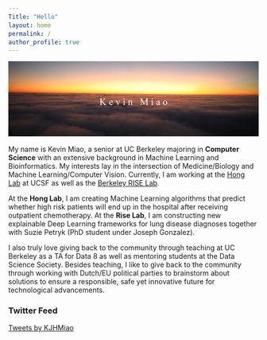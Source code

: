 ```yaml
---
Title: "Hello"
layout: home
permalink: /
author_profile: true
---
```


![alttext](/AV3A4033.JPG)

My name is Kevin Miao, a senior at UC Berkeley majoring in **Computer Science** with an extensive background in Machine Learning and Bioinformatics. My interests lay in the intersection of Medicine/Biology and Machine Learning/Computer Vision. Currently, I am working at the [Hong Lab](https://honglab.ucsf.edu/#team) at UCSF as well as the [Berkeley RISE Lab](https://rise.cs.berkeley.edu/).

At the **Hong Lab**, I am creating Machine Learning algorithms that predict whether high risk patients will end up in the hospital after receiving outpatient chemotherapy. At the **Rise Lab**, I am constructing new explainable Deep Learning frameworks for lung disease diagnoses together with Suzie Petryk (PhD student under Joseph Gonzalez).

I also truly love giving back to the community through teaching at UC Berkeley as a TA for Data 8 as well as mentoring students at the Data Science Society. Besides teaching, I like to give back to the community through working with Dutch/EU political parties to brainstorm about solutions to ensure a responsible, safe yet innovative future for technological advancements.

### Twitter Feed

<a class="twitter-timeline" data-width="500" data-height="300" href="https://twitter.com/KJHMiao?ref_src=twsrc%5Etfw">Tweets by KJHMiao</a> <script async src="https://platform.twitter.com/widgets.js" charset="utf-8"></script>
